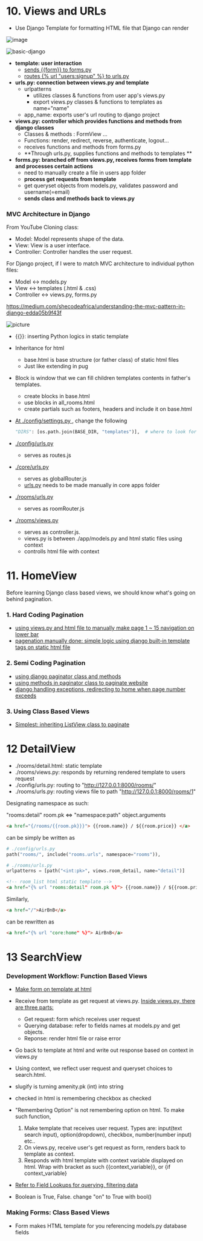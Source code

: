 # 10. Views and URLs

- Use Django Template for formatting HTML file that Django can render

![image](https://static.miraheze.org/openhatchwiki/thumb/f/fd/Mtv-diagram.png/800px-Mtv-diagram.png)

![basic-django](https://mdn.mozillademos.org/files/13931/basic-django.png)

- **template: user interaction**
  - [sends {{form}} to forms.py](./templates/users/login.html)
  - [routes {% url "users:signup" %} to urls.py](./templates/partials/nav.html)
- **urls.py: connection between views.py and template**
  - urlpatterns
    - utilizes classes & functions from user app's views.py
    - export views.py classes & functions to templates as name="name"
  - app_name: exports user's url routing to django project
- **views.py: controller which provides functions and methods from django classes**
  - Classes & methods : FormView ...
  - Functions: render, redirect, reverse, authenticate, logout...
  - receives functions and methods from forms.py
  - **Through urls.py, supplies functions and methods to templates **
- **forms.py: branched off from views.py, receives forms from template and processes certain actions**
  - need to manually create a file in users app folder
  - **process get requests from template**
  - get queryset objects from models.py, validates password and username(=email)
  - **sends class and methods back to views.py**

### MVC Architecture in Django

From YouTube Cloning class:

- Model: Model represents shape of the data.
- View: View is a user interface.
- Controller: Controller handles the user request.

For Django project, if I were to match MVC architecture to individual python files:

- Model <-> models.py
- View <-> templates (.html & .css)
- Controller <-> views.py, forms.py

https://medium.com/shecodeafrica/understanding-the-mvc-pattern-in-django-edda05b9f43f

![picture](https://miro.medium.com/max/1276/1*pHlF3KufWwX7svv4Mv4Frg.jpeg)

- {{}}: inserting Python logics in static template

- Inheritance for html

  - base.html is base structure (or father class) of static html files
  - Just like extending in pug

- Block is window that we can fill children templates contents in father's templates.

  - create blocks in base.html
  - use blocks in all_rooms.html
  - create partials such as footers, headers and include it on base.html

- [At ./config/settings.py ](./config/settings.py), change the following

  ```python
  "DIRS": [os.path.join(BASE_DIR, "templates")],  # where to look for templates
  ```

- [./config/urls.py](./config/urls.py)

  - serves as routes.js

- [./core/urls.py](./core/urls.py)

  - serves as globalRouter.js
  - [urls.py](./core/urls.py) needs to be made manually in core apps folder

- [./rooms/urls.py](./rooms/urls.py)

  - serves as roomRouter.js

- [./rooms/views.py](./rooms/views.py)

  - serves as controller.js.
  - views.py is between ./app/models.py and html static files using context
  - controlls html file with context

# 11. HomeView

Before learning Django class based views, we should know what's going on behind pagination.

### 1. Hard Coding Pagination

- [using views.py and html file to manually make page 1 ~ 15 navigation on lower bar](https://github.com/snoop2head/django_airbnb_cloning/commit/1af8a6e64bb8f19f4d765ebd514b71050117455b)
- [pagenation manually done: simple logic using django built-in template tags on static html file](https://github.com/snoop2head/django_airbnb_cloning/commit/dc35af21ba30416d98b6bb3273897bdfa03b7d4c)

### 2. Semi Coding Pagination

- [using django paginator class and methods](https://github.com/snoop2head/django_airbnb_cloning/commit/6e93b5d56cfe691d3ba3d623585c6e503ae43b5f)
- [using methods in paginator class to paginate website](https://github.com/snoop2head/django_airbnb_cloning/commit/bf1facb38f0b64bc2bab48db7e62eae3160e042f)
- [django handling exceptions, redirecting to home when page number exceeds](https://github.com/snoop2head/django_airbnb_cloning/commit/0e80d145bab4a40084d8f2c1b159f957324c5a98)

### 3. Using Class Based Views

- [Simplest: inheriting ListView class to paginate](https://github.com/snoop2head/django_airbnb_cloning/commit/ef5c4d017928b1a0a5133b94504893d790f5e006)

# 12 DetailView

- ./rooms/detail.html: static template
- ./rooms/views.py: responds by returning rendered template to users request
- ./config/urls.py: routing to "http://127.0.0.1:8000/rooms/"
- ./rooms/urls.py: routing views file to path "http://127.0.0.1:8000/rooms/1"

Designating namespace as such:

"rooms:detail" room.pk
<=>
"namespace:path" object.arguments

```html
<a href="{/rooms/{{room.pk}}}"> {{room.name}} / ${{room.price}} </a>
```

can be simply be written as

```python
# ./config/urls.py
path("rooms/", include("rooms.urls", namespace="rooms")),

# ./rooms/urls.py
urlpatterns = [path("<int:pk>", views.room_detail, name="detail")]
```

```html
<!-- room_list html static template -->
<a href="{% url "rooms:detail" room.pk %}"> {{room.name}} / ${{room.price}} </a>
```

Similarly,

```html
<a href="/">AirBnB</a>
```

can be rewritten as

```html
<a href="{% url "core:home" %}"> AirBnB</a>
```

# 13 SearchView

### Development Workflow: Function Based Views

- [Make form on template at html](./templates/rooms/search.html)
- Receive from template as get request at views.py. [Inside views.py, there are three parts:](./rooms/views.py)
  - Get request: form which receives user request
  - Querying database: refer to fields names at models.py and get objects.
  - Reponse: render html file or raise error
- Go back to template at html and write out response based on context in views.py
- Using context, we reflect user request and queryset choices to search.html.
- slugify is turning amenity.pk (int) into string
- checked in html is remembering checkbox as checked
- "Remembering Option" is not remembering option on html. To make such function,

  1. Make template that receives user request. Types are: input(text search input), option(dropdown), checkbox, number(number input) etc..
  2. On views.py, receive user's get request as form, renders back to template as context.
  3. Responds with html template with context variable displayed on html. Wrap with bracket as such {{context_variable}}, or {if context_variable}

- [Refer to Field Lookups for querying, filtering data](https://docs.djangoproject.com/en/3.0/ref/models/querysets/#field-lookups)
- Boolean is True, False. change "on" to True with bool()

### Making Forms: Class Based Views

- Form makes HTML template for you referencing models.py database fields
